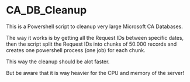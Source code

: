 # CA_DB_Cleanup
This is a Powershell script to cleanup very large Microsoft CA Databases.

The way it works is by getting all the Request IDs between specific dates, then the script split the Request IDs into chunks of 50.000 records and creates one powershell process (one job) for each chunk. 

This way the cleanup should be alot faster. 

But be aware that it is way heavier for the CPU and memory of the server!

